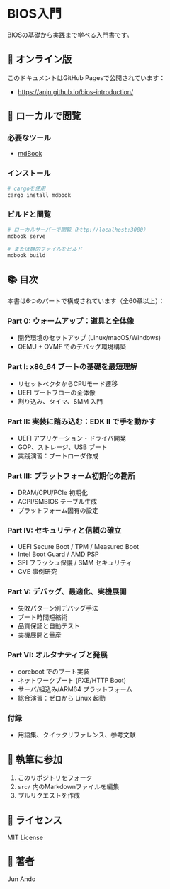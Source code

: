 # BIOS入門

BIOSの基礎から実践まで学べる入門書です。

## 📖 オンライン版

このドキュメントはGitHub Pagesで公開されています：
- https://anjn.github.io/bios-introduction/

## 🚀 ローカルで閲覧

### 必要なツール

- [mdBook](https://github.com/rust-lang/mdBook)

### インストール

```bash
# cargoを使用
cargo install mdbook
```

### ビルドと閲覧

```bash
# ローカルサーバーで閲覧（http://localhost:3000）
mdbook serve

# または静的ファイルをビルド
mdbook build
```

## 📚 目次

本書は6つのパートで構成されています（全60章以上）：

### Part 0: ウォームアップ：道具と全体像
- 開発環境のセットアップ (Linux/macOS/Windows)
- QEMU + OVMF でのデバッグ環境構築

### Part I: x86_64 ブートの基礎を最短理解
- リセットベクタからCPUモード遷移
- UEFI ブートフローの全体像
- 割り込み、タイマ、SMM 入門

### Part II: 実装に踏み込む：EDK II で手を動かす
- UEFI アプリケーション・ドライバ開発
- GOP、ストレージ、USB ブート
- 実践演習：ブートローダ作成

### Part III: プラットフォーム初期化の勘所
- DRAM/CPU/PCIe 初期化
- ACPI/SMBIOS テーブル生成
- プラットフォーム固有の設定

### Part IV: セキュリティと信頼の確立
- UEFI Secure Boot / TPM / Measured Boot
- Intel Boot Guard / AMD PSP
- SPI フラッシュ保護 / SMM セキュリティ
- CVE 事例研究

### Part V: デバッグ、最適化、実機展開
- 失敗パターン別デバッグ手法
- ブート時間短縮術
- 品質保証と自動テスト
- 実機展開と量産

### Part VI: オルタナティブと発展
- coreboot でのブート実装
- ネットワークブート (PXE/HTTP Boot)
- サーバ/組込み/ARM64 プラットフォーム
- 総合演習：ゼロから Linux 起動

### 付録
- 用語集、クイックリファレンス、参考文献

## 📝 執筆に参加

1. このリポジトリをフォーク
2. `src/` 内のMarkdownファイルを編集
3. プルリクエストを作成

## 📄 ライセンス

MIT License

## 👤 著者

Jun Ando
